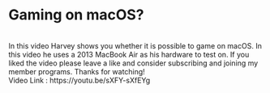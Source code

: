 # Gaming on macOS?
<br>
In this video Harvey shows you whether it is possible to game on macOS. In this video he uses a 2013 MacBook Air as his hardware to test on. If you liked the video please leave a like and consider subscribing and joining my member programs. Thanks for watching! <br>
Video Link : https://youtu.be/sXFY-sXfEYg <br>